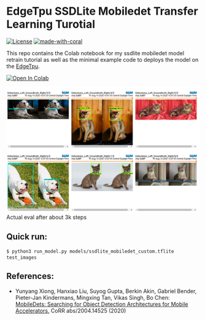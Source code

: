 # EdgeTpu SSDLite Mobiledet Transfer Learning Turotial
[![License](https://img.shields.io/badge/License-Apache%202.0-blue.svg)](https://opensource.org/licenses/Apache-2.0)
[![made-with-coral](https://img.shields.io/badge/Made%20with-Coral-orange)](https://coral.ai/)


This repo contains the Colab notebook for my ssdlite mobiledet model retrain tutorial as well as the minimal example code to deploys the model on the [EdgeTpu](https://coral.ai).

[![Open In Colab](https://colab.research.google.com/assets/colab-badge.svg)](https://colab.research.google.com/github/Namburger/edgetpu-ssdlite-mobiledet-retrain/blob/master/ssdlite_mobiledet_transfer_learning_cat_vs_dog.ipynb)

[<img dth="777" src="https://github.com/Namburger/edgetpu-ssdlite-mobiledet-retrain/blob/master/assets/eval.png">]()
Actual eval after about 3k steps

## Quick run:
```
$ python3 run_model.py models/ssdlite_mobiledet_custom.tflite test_images
```

## References:
* Yunyang Xiong, Hanxiao Liu, Suyog Gupta, Berkin Akin, Gabriel Bender, Pieter-Jan Kindermans, Mingxing Tan, Vikas Singh, Bo Chen:
[MobileDets: Searching for Object Detection Architectures for Mobile Accelerators.](https://arxiv.org/abs/2004.14525) CoRR abs/2004.14525 (2020)
